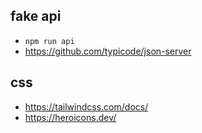 ## fake api
- `npm run api`
- https://github.com/typicode/json-server

## css
- https://tailwindcss.com/docs/
- https://heroicons.dev/